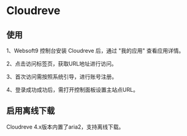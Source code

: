 # Cloudreve

## 使用
1、Websoft9 控制台安装 Cloudreve 后，通过 "我的应用" 查看应用详情。

2、点击访问标签页，获取URL地址进行访问。

3、首次访问需按照系统引导，进行账号注册。

4、登录成功成功后，需打开控制面板设置主站点URL。


## 启用离线下载  

Cloudreve 4.x版本内置了aria2，支持离线下载。
